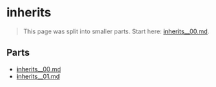 # inherits

> This page was split into smaller parts. Start here: [inherits__00.md](inherits__00.md).

## Parts

- [inherits__00.md](inherits__00.md)
- [inherits__01.md](inherits__01.md)
